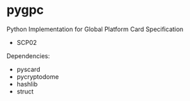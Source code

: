 # pygpc
Python Implementation for Global Platform Card Specification
- SCP02

Dependencies:
- pyscard
- pycryptodome
- hashlib
- struct
